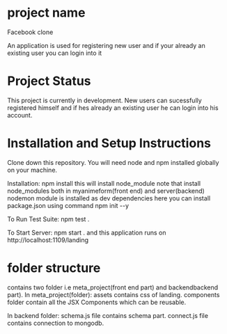 # project name
Facebook clone

An application is used for registering new user and if your already an existing user you can login into it

# Project Status
This project is currently in development. New users can sucessfully registered himself and if hes already an existing user he can login into his account.

# Installation and Setup Instructions
Clone down this repository. You will need node and npm installed globally on your machine.

Installation:
npm install this will install node_module 
note that install node_modules both in myanimeform(front end) and server(backend)
nodemon module is installed as dev dependencies here
you can install package.json using command npm init --y

To Run Test Suite:
npm test .

To Start Server:
npm start . and this application runs on http://localhost:1109/landing
 


# folder structure
 contains two folder i.e meta_project(front end part) and backendbackend part).
 In meta_project(folder):
 assets contains css of landing.
 components folder contain all the JSX Components which can be reusable.
 
 In backend folder:
 schema.js file contains schema part.
 connect.js file contains connection to mongodb.